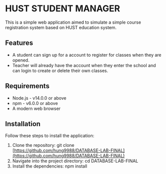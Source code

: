 # HUST STUDENT MANAGER

This is a simple web application aimed to simulate a simple course registration system based on HUST education system.

## Features

* A student can sign up for a account to register for classes when they are opened.
* Teacher will already have the account when they enter the school and can login to create or delete their own classes.
  
## Requirements

* Node.js - v14.0.0 or above
* npm - v6.0.0 or above
* A modern web browser

## Installation

Follow these steps to install the application:

1. Clone the repository:
   git clone [https://github.com/hung9988/DATABASE-LAB-FINAL](https://github.com/hung9988/DATABASE-LAB-FINAL)
3. Navigate into the project directory:
   cd DATABASE-LAB-FINAL
5. Install the dependencies:
   npm install
   
